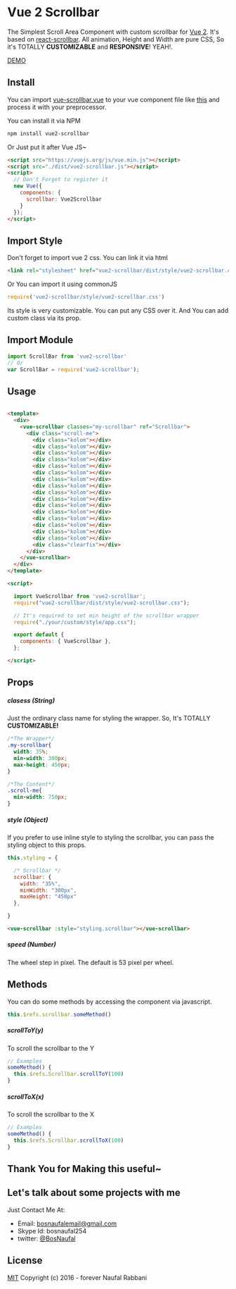 # Vue 2  Scrollbar

The Simplest Scroll Area Component with custom scrollbar for [Vue 2](https://vuejs.or). It's based on [react-scrollbar](https://github.com/BosNaufal/react-scrollbar). All animation, Height and Width are pure CSS, So it's TOTALLY **CUSTOMIZABLE** and **RESPONSIVE**! YEAH!.

[DEMO](https://bosnaufal.github.io/vue2-scrollbar)

## Install
You can import [vue-scrollbar.vue](./src/js/components/vue-scrollbar.vue) to your vue component file like [this](./src/js/components/app.vue) and process it with your preprocessor.


You can install it via NPM
```bash
npm install vue2-scrollbar
```

Or Just put it after Vue JS~
```html
<script src="https://vuejs.org/js/vue.min.js"></script>
<script src="./dist/vue2-scrollbar.js"></script>
<script>
  // Don't Forget to register it
  new Vue({
    components: {
      scrollbar: Vue2Scrollbar
    }
  });
</script>
```


## Import Style
Don't forget to import vue 2 css. You can link it via html
```html
<link rel="stylesheet" href="vue2-scrollbar/dist/style/vue2-scrollbar.css">
```

Or You can import it using commonJS

```javascript
require('vue2-scrollbar/style/vue2-scrollbar.css')
```

Its style is very customizable. You can put any CSS over it. And You can add custom class via its prop.


## Import Module
```javascript
import ScrollBar from 'vue2-scrollbar'
// Or
var ScrollBar = require('vue2-scrollbar');
```


## Usage
```html

<template>
  <div>
    <vue-scrollbar classes="my-scrollbar" ref="Scrollbar">
      <div class="scroll-me">
        <div class="kolom"></div>
        <div class="kolom"></div>
        <div class="kolom"></div>
        <div class="kolom"></div>
        <div class="kolom"></div>
        <div class="kolom"></div>
        <div class="kolom"></div>
        <div class="kolom"></div>
        <div class="kolom"></div>
        <div class="kolom"></div>
        <div class="kolom"></div>
        <div class="kolom"></div>
        <div class="kolom"></div>
        <div class="kolom"></div>
        <div class="kolom"></div>
        <div class="kolom"></div>
        <div class="clearfix"></div>
      </div>
    </vue-scrollbar>
  </div>
</template>

<script>

  import VueScrollbar from 'vue2-scrollbar';
  require("vue2-scrollbar/dist/style/vue2-scrollbar.css");

  // It's required to set min height of the scrollbar wrapper
  require("./your/custom/style/app.css");

  export default {
    components: { VueScrollbar },
  };

</script>

```


## Props
##### clasess (String)
Just the ordinary class name for styling the wrapper. So, It's TOTALLY **CUSTOMIZABLE!**
```css
/*The Wrapper*/
.my-scrollbar{
  width: 35%;
  min-width: 300px;
  max-height: 450px;
}

/*The Content*/
.scroll-me{
  min-width: 750px;
}
```


##### style (Object)
If you prefer to use inline style to styling the scrollbar, you can pass the styling object to this props.

```javascript
this.styling = {

  /* Scrollbar */
  scrollbar: {
    width: "35%",
    minWidth: "300px",
    maxHeight: "450px"
  },

}
```

```html
<vue-scrollbar :style="styling.scrollbar"></vue-scrollbar>
```

##### speed (Number)
The wheel step in pixel. The default is 53 pixel per wheel.



## Methods
You can do some methods by accessing the component via javascript.
```javascript
this.$refs.scrollbar.someMethod()
```

##### scrollToY(y)
To scroll the scrollbar to the Y
```javascript
// Examples
someMethod() {
  this.$refs.Scrollbar.scrollToY(100)
}
```

##### scrollToX(x)
To scroll the scrollbar to the X
```javascript
// Examples
someMethod() {
  this.$refs.Scrollbar.scrollToX(100)
}
```

## Thank You for Making this useful~

## Let's talk about some projects with me
Just Contact Me At:
- Email: [bosnaufalemail@gmail.com](mailto:bosnaufalemail@gmail.com)
- Skype Id: bosnaufal254
- twitter: [@BosNaufal](https://twitter.com/BosNaufal)

## License
[MIT](http://opensource.org/licenses/MIT)
Copyright (c) 2016 - forever Naufal Rabbani
